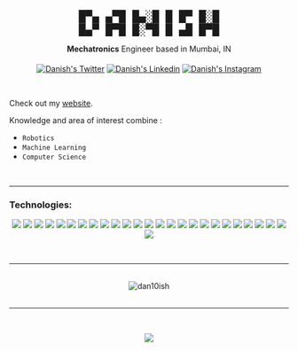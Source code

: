 <pre align="center">
<font size="5">
█▀▄ ▄▀█ █▄░█ █ █▀ █░█
█▄▀ █▀█ █░▀█ █ ▄█ █▀█
</font></pre>

<div align="center"><b>Mechatronics</b> Engineer based in Mumbai, IN</div>

<br>

<div align="center">
<a href="https://x.com/dan10ish" target="_blank" rel="noopener noreferrer"><img align="center" src="https://img.shields.io/badge/X-000000?style=for-the-badge&logo=x&logoColor=white" alt="Danish's Twitter"/></a>
<a href="https://www.linkedin.com/in/dan10ish/" target="_blank" rel="noopener noreferrer"><img align="center" src="https://img.shields.io/badge/LinkedIn-0077B5?style=for-the-badge&logo=linkedin&logoColor=white" alt="Danish's Linkedin" /></a>
<a href="https://www.instagram.com/dan10ish/" target="_blank" rel="noopener noreferrer"><img align="center" src="https://img.shields.io/badge/Instagram-E4405F?style=for-the-badge&logo=instagram&logoColor=white" alt="Danish's Instagram" /></a>
</p>
</div>

<br>

Check out my <a href="https://danish.bio/">website</a>.

Knowledge and area of interest combine :

- `Robotics`
- `Machine Learning`
- `Computer Science`

<br>

---

<h3 align="left">Technologies:</h3>

<div align="center">

<img src="https://img.shields.io/badge/Python-FFD43B?style=for-the-badge&logo=python&logoColor=blue" /> <img src="https://img.shields.io/badge/C-00599C?style=for-the-badge&logo=c&logoColor=white" /> <img src="https://img.shields.io/badge/C%2B%2B-00599C?style=for-the-badge&logo=c%2B%2B&logoColor=white" /> <img src="https://img.shields.io/badge/JavaScript-323330?style=for-the-badge&logo=javascript&logoColor=F7DF1E" /> <img src="https://img.shields.io/badge/Numpy-777BB4?style=for-the-badge&logo=numpy&logoColor=white" /> <img src="https://img.shields.io/badge/Pandas-2C2D72?style=for-the-badge&logo=pandas&logoColor=white" /> <img src="https://img.shields.io/badge/HTML5-E34F26?style=for-the-badge&logo=html5&logoColor=white" /> <img src="https://img.shields.io/badge/LaTeX-47A141?style=for-the-badge&logo=LaTeX&logoColor=white" /> <img src="https://img.shields.io/badge/MDX-1B1F24?style=for-the-badge&logo=mdx&logoColor=white" /> <img src="https://img.shields.io/badge/scikit_learn-F7931E?style=for-the-badge&logo=scikit-learn&logoColor=white" /> <img src="https://img.shields.io/badge/TensorFlow-FF6F00?style=for-the-badge&logo=TensorFlow&logoColor=white" /> <img src="https://img.shields.io/badge/Linux-FCC624?style=for-the-badge&logo=linux&logoColor=black" /> <img src="https://img.shields.io/badge/GIT-E44C30?style=for-the-badge&logo=git&logoColor=white" /> <img src="https://img.shields.io/badge/React-20232A?style=for-the-badge&logo=react&logoColor=61DAFB" /> <img src="https://img.shields.io/badge/CSS3-1572B6?style=for-the-badge&logo=css3&logoColor=white" /> <img src="https://img.shields.io/badge/Sketch-FFB387?style=for-the-badge&logo=sketch&logoColor=black" /> <img src="https://img.shields.io/badge/blender-%23F5792A.svg?style=for-the-badge&logo=blender&logoColor=white" /> <img src="https://img.shields.io/badge/solidworks-005386?style=for-the-badge&logo=dassaultsystemes&logoColor=white" /> <img src="https://img.shields.io/badge/Arduino-00979D?style=for-the-badge&logo=Arduino&logoColor=white" /> <img src="https://img.shields.io/badge/next%20js-000000?style=for-the-badge&logo=nextdotjs&logoColor=white" /> <img src="https://img.shields.io/badge/Node%20js-339933?style=for-the-badge&logo=nodedotjs&logoColor=white" /> <img src="https://img.shields.io/badge/Adobe%20Photoshop-31A8FF?style=for-the-badge&logo=Adobe%20Photoshop&logoColor=black" /> <img src="https://img.shields.io/badge/Framer-black?style=for-the-badge&logo=framer&logoColor=blue" /> <img src="https://img.shields.io/badge/Unity-100000?style=for-the-badge&logo=unity&logoColor=white" /> <img src="https://img.shields.io/badge/ThreeJs-black?style=for-the-badge&logo=three.js&logoColor=white" /> <img src="https://img.shields.io/badge/Supabase-181818?style=for-the-badge&logo=supabase&logoColor=white" />

</div>
<br>

---

<br>

<div align="center">
<img align="center" src="https://github-readme-stats.vercel.app/api/top-langs?username=dan10ish&theme=codeSTACKr&show_icons=true&locale=en&layout=pie" alt="dan10ish" /></div>

<br>

---

<br>
<div align="center">

![](https://komarev.com/ghpvc/?username=dan10ish&label=VIEWS&base=311&abbreviated=true&style=for-the-badge&color=brightgreen)

<!-- base=311 from https://visitcount.itsvg.in which stopped working -->

</div>
